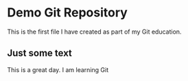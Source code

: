 # Demo Git Repository

This is the first file I have created as part of my Git education.

## Just some text

This is a great day. I am learning Git


